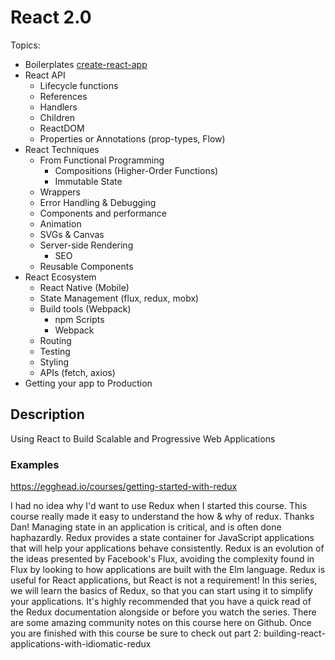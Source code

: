 # React 2.0

Topics:
- Boilerplates [create-react-app](https://github.com/facebookincubator/create-react-app)
- React API
	- Lifecycle functions
	- References
	- Handlers
	- Children
	- ReactDOM
	- Properties or Annotations (prop-types, Flow)
- React Techniques
	- From Functional Programming
		- Compositions (Higher-Order Functions)
		- Immutable State
	- Wrappers
	- Error Handling & Debugging
	- Components and performance
	- Animation
	- SVGs & Canvas
	- Server-side Rendering
		- SEO
	- Reusable Components
- React Ecosystem
	- React Native (Mobile)
	- State Management (flux, redux, mobx)
	- Build tools (Webpack)
		- npm Scripts
		- Webpack
	- Routing
	- Testing
	- Styling
	- APIs (fetch, axios)
- Getting your app to Production

## Description

Using React to Build Scalable and Progressive Web Applications

### Examples

https://egghead.io/courses/getting-started-with-redux

I had no idea why I'd want to use Redux when I started this course. This course really made it easy to understand the how & why of redux. Thanks Dan!
Managing state in an application is critical, and is often done haphazardly. Redux provides a state container for JavaScript applications that will help your applications behave consistently.
Redux is an evolution of the ideas presented by Facebook's Flux, avoiding the complexity found in Flux by looking to how applications are built with the Elm language.
Redux is useful for React applications, but React is not a requirement!
In this series, we will learn the basics of Redux, so that you can start using it to simplify your applications.
It's highly recommended that you have a quick read of the Redux documentation alongside or before you watch the series.
There are some amazing community notes on this course here on Github.
Once you are finished with this course be sure to check out part 2: building-react-applications-with-idiomatic-redux
